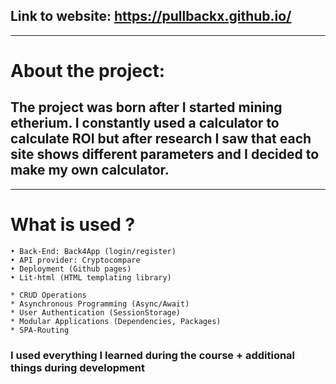## Link to website: https://pullbackx.github.io/

___

# About the project:



## Тhe project was born after I started mining etherium. I constantly used a calculator to calculate ROI but after research I saw that each site shows different parameters and I decided to make my own calculator.

---



# What is used ?
    • Back-End: Back4App (login/register)
    • API provider: Cryptocompare
    • Deployment (Github pages)
    • Lit-html (HTML templating library)

    * CRUD Operations
    * Asynchronous Programming (Async/Await)
    * User Authentication (SessionStorage)
    * Modular Applications (Dependencies, Packages)
    * SPA-Routing

### I used everything I learned during the course + additional things during development
